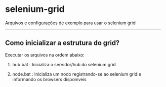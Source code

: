 selenium-grid
=============

Arquivos e configurações de exemplo para usar o selenium grid

-------------------------------------
Como inicializar a estrutura do grid?
-------------------------------------

Executar os arquivos na ordem abaixo:

1) hub.bat : Inicializa o servidor/hub do selenium grid

2) node.bat : Inicializa um nodo registrando-se ao selenium grid e informando os browsers disponíveis
